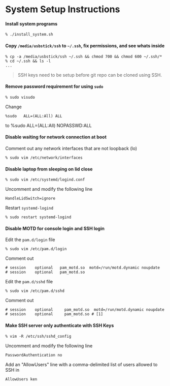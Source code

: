 System Setup Instructions
=========================
#### Install system programs

    % ./install_system.sh

#### Copy `/media/usbstick/ssh` to `~/.ssh`, fix permissions, and see whats inside

    % cp -a /media/usbstick/ssh ~/.ssh && chmod 700 && chmod 600 ~/.ssh/*
    % cd ~/.ssh && ls -l
    ...

> SSH keys need to be setup before git repo can be cloned using SSH.

#### Remove password requirement for using `sudo`

    % sudo visudo

Change

    %sudo   ALL=(ALL:All) ALL

to 
    %sudo   ALL=(ALL:All) NOPASSWD:ALL

#### Disable waiting for network connection at boot
Comment out any network interfaces that are not loopback (lo)

    % sudo vim /etc/network/interfaces

#### Disable laptop from sleeping on lid close

    % sudo vim /etc/systemd/logind.conf

Uncomment and modify the following line

    HandleLidSwitch=ignore

Restart `systemd-logind`

    % sudo restart systemd-logind

#### Disable MOTD for console login and SSH login
Edit the `pam.d/login` file

    % sudo vim /etc/pam.d/login

Comment out

    # session    optional   pam_motd.so  motd=/run/motd.dynamic noupdate
    # session    optional   pam_motd.so

Edit the `pam.d/sshd` file

    % sudo vim /etc/pam.d/sshd

Comment out

    # session    optional     pam_motd.so  motd=/run/motd.dynamic noupdate
    # session    optional     pam_motd.so # [1]

#### Make SSH server only authenticate with SSH Keys

    % vim -R /etc/ssh/sshd_config

Uncomment and modify the following line

    PasswordAuthentication no

Add an "AllowUsers" line with a comma-delimited list of users allowed to SSH in

    AllowUsers ken
